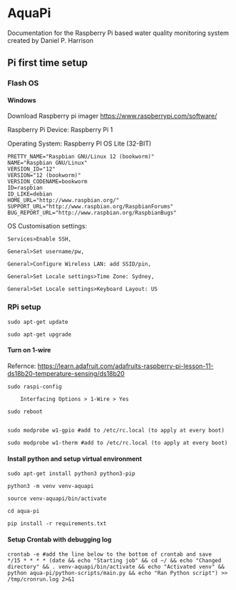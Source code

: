 # AquaPi
Documentation for the Raspberry Pi based water quality monitoring system created by Daniel P. Harrison


## Pi first time setup
### Flash OS
#### Windows
Download Raspberry pi imager https://www.raspberrypi.com/software/

Raspberry Pi Device: Raspberry Pi 1

Operating System: Raspberry PI OS Lite (32-BIT)
	
 	PRETTY_NAME="Raspbian GNU/Linux 12 (bookworm)"
	NAME="Raspbian GNU/Linux"
	VERSION_ID="12"
	VERSION="12 (bookworm)"
	VERSION_CODENAME=bookworm
	ID=raspbian
	ID_LIKE=debian
	HOME_URL="http://www.raspbian.org/"
	SUPPORT_URL="http://www.raspbian.org/RaspbianForums"
	BUG_REPORT_URL="http://www.raspbian.org/RaspbianBugs"
	 
OS Customisation settings: 

	Services>Enable SSH, 

	General>Set username/pw, 

	General>Configure Wireless LAN: add SSID/pin, 

	General>Set Locale settings>Time Zone: Sydney, 

	General>Set Locale settings>Keyboard Layout: US

### RPi setup
	sudo apt-get update

	sudo apt-get upgrade

#### Turn on 1-wire

Refernce: https://learn.adafruit.com/adafruits-raspberry-pi-lesson-11-ds18b20-temperature-sensing/ds18b20

	sudo raspi-config

		Interfacing Options > 1-Wire > Yes

	sudo reboot


	sudo modprobe w1-gpio #add to /etc/rc.local (to apply at every boot)

	sudo modprobe w1-therm #add to /etc/rc.local (to apply at every boot)

#### Install python and setup virtual environment

	sudo apt-get install python3 python3-pip

	python3 -m venv venv-aquapi

	source venv-aquapi/bin/activate

	cd aqua-pi

	pip install -r requirements.txt
#### Setup Crontab with debugging log
	crontab -e #add the line below to the bottom of crontab and save
 	*/15 * * * * (date && echo "Starting job" && cd ~/ && echo "Changed directory" && . venv-aquapi/bin/activate && echo "Activated venv" && python aqua-pi/python-scripts/main.py && echo "Ran Python script") >> /tmp/cronrun.log 2>&1
